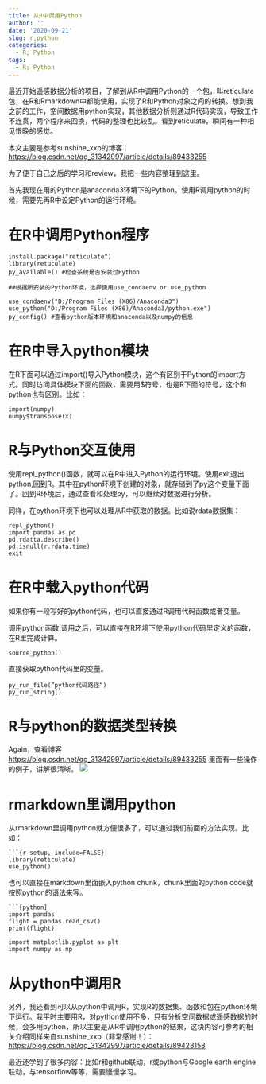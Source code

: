 ```yaml
---
title: 从R中调用Python
author: ''
date: '2020-09-21'
slug: r,python
categories:
  - R; Python
tags:
  - R; Python
---
```


最近开始遥感数据分析的项目，了解到从R中调用Python的一个包，叫reticulate包，在R和Rmarkdown中都能使用，实现了R和Python对象之间的转换。想到我之前的工作，空间数据用python实现，其他数据分析则通过R代码实现，导致工作不连贯，两个程序来回换，代码的整理也比较乱。看到reticulate，瞬间有一种相见恨晚的感觉。

本文主要是参考sunshine_xxp的博客：https://blog.csdn.net/qq_31342997/article/details/89433255

为了便于自己之后的学习和review，我把一些内容整理到这里。

首先我现在用的Python是anaconda3环境下的Python。使用R调用python的时候，需要先再R中设定Python的运行环境。

# 在R中调用Python程序

```{r}
install.package("reticulate")
library(retuculate)
py_available() #检查系统是否安装过Python

##根据所安装的Python环境，选择使用use_condaenv or use_python

use_condaenv("D:/Program Files (X86)/Anaconda3")
use_python("D:/Program Files (X86)/Anaconda3/python.exe")
py_config() #查看python版本环境和anaconda以及numpy的信息
```

# 在R中导入python模块

在R下面可以通过import()导入Python模块，这个有区别于Python的import方式。同时访问具体模块下面的函数，需要用$符号，也是R下面的符号，这个和python也有区别。比如：

```{r}
import(numpy)
numpy$transpose(x)
```

# R与Python交互使用

使用repl_python()函数，就可以在R中进入Python的运行环境。使用exit退出python,回到R。其中在python环境下创建的对象，就存储到了py这个变量下面了。回到R环境后，通过查看和处理py，可以继续对数据进行分析。

同样，在python环境下也可以处理从R中获取的数据。比如说rdata数据集：

```{r}
repl_python()
import pandas as pd
pd.rdatta.describe()
pd.isnull(r.rdata.time)
exit
```

# 在R中载入python代码

如果你有一段写好的python代码，也可以直接通过R调用代码函数或者变量。

调用python函数.调用之后，可以直接在R环境下使用python代码里定义的函数，在R里完成计算。
```{r}
source_python()
```

直接获取python代码里的变量。
```{r}
py_run_file(”python代码路径“)
py_run_string()
```

# R与python的数据类型转换

Again，查看博客 https://blog.csdn.net/qq_31342997/article/details/89433255 里面有一些操作的例子，讲解很清晰。
![](/Fig/20200921.jpg)

# rmarkdown里调用python

从rmarkdown里调用python就方便很多了，可以通过我们前面的方法实现。比如：

```
```{r setup, include=FALSE}
library(reticulate)
use_python()
```

也可以直接在markdown里面嵌入python chunk，chunk里面的python code就按照python的语法来写。

```{python}
```[python]
import pandas
flight = pandas.read_csv()
print(flight)

import matplotlib.pyplot as plt
import numpy as np
```

# 从python中调用R

另外，我还看到可以从python中调用R，实现R的数据集、函数和包在python环境下运行。我平时主要用R，对python使用不多，只有分析空间数据或遥感数据的时候，会多用python，所以主要是从R中调用python的结果，这块内容可参考的相关介绍同样来自sunshine_xxp（非常感谢！）：https://blog.csdn.net/qq_31342997/article/details/89428158


最近还学到了很多内容：比如r和github联动，r或python与Google earth engine联动，与tensorflow等等，需要慢慢学习。


